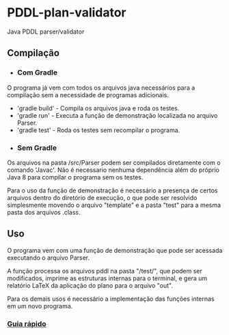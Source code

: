 # PDDL-plan-validator
Java PDDL parser/validator

## Compilação 

- ### Com Gradle 

 O programa já vem com todos os arquivos java necessários para a compilação sem a necessidade de programas adicionais. 
 * 'gradle build' - Compila os arquivos java e roda os testes. 
 * 'gradle run'   - Executa a função de demonstração localizada no arquivo Parser.
 * 'gradle test'  - Roda os testes sem recompilar o programa. 


- ### Sem Gradle 

 Os arquivos na pasta /src/Parser podem ser compilados diretamente com o comando 'Javac'. Não é necessario nenhuma dependência além do próprio Java 8 para compilar o programa sem os testes. 
 
 Para o uso da função de demonstração é necessário a presença de certos arquivos dentro do diretório de execução, o que pode ser resolvido simplesmente movendo o arquivo "template" e a pasta "test" para a mesma pasta dos arquivos .class. 
 
## Uso 

 O programa vem com uma função de demonstração que pode ser acessada executando o arquivo Parser. 
 
 A função processa os arquivos pddl na pasta "/test/", que podem ser modificados, imprime as estruturas internas para o terminal, e gera um relatório LaTeX da aplicação do plano para o arquivo "out".

Para os demais usos é necessário a implementação das funções internas em um novo programa. 

### [Guia rápido](https://github.com/smart-pucrs/PDDL-plan-validator/wiki/Guia-R%C3%A1pido)
